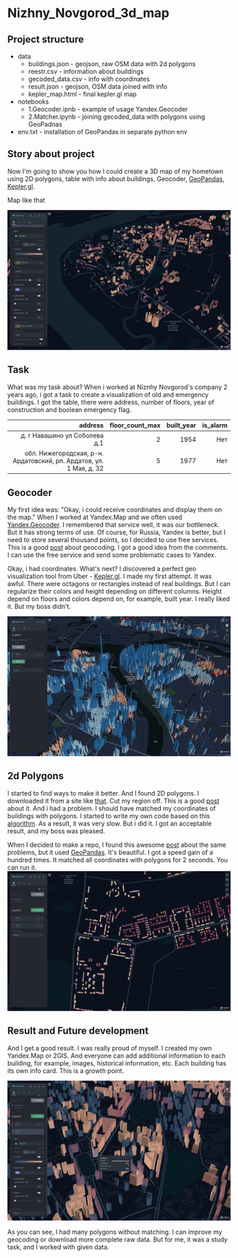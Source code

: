 # Nizhny_Novgorod_3d_map

## Project structure
 - data
    * buildings.json - geojson, raw OSM data with 2d polygons
    * reestr.csv - information about buildings
    * gecoded_data.csv - info with coordinates
    * result.json - geojson, OSM data joined with info
    * kepler_map.html - final kepler.gl map
 - notebooks
    * 1.Geocoder.ipnb - example of usage Yandex.Geocoder
    * 2.Matcher.ipynb - joining gecoded_data with polygons using GeoPadnas
- env.txt - installation of GeoPandas in separate python env


## Story about project


Now I'm going to show you how I could create a 3D map of my hometown using 2D polygons, table with info about buildings, Geocoder, [GeoPandas](https://geopandas.org), [Kepler.gl](https://kepler.gl/). 

Map like that

![plot](./images/tg_image_904392159.jpeg)

## Task

What was my task about? When i worked at Niznhy Novgorod's company 2 years ago, i got a task to create a visualization of old and emergency buildings. I got the table, there were address, number of floors, year of construction and boolean emergency flag.

| address | floor_count_max | built_year | is_alarm |
|-------------------------------------------------------------------:|----------------:| ----------:| --------:|
| д. г Навашино ул Соболева д.1 | 2 | 1954 | Нет |
| обл. Нижегородская, р-н. Ардатовский, рп. Ардатов, ул. 1 Мая, д. 32 | 5 | 1977 | Нет |

## Geocoder
My first idea was: "Okay, i could receive coordinates and display them on the map." When I worked at Yandex.Map and we often used [Yandex.Geocoder](https://yandex.com/dev/maps/geocoder/). I remembered that service well, it was our bottleneck. But it has strong terms of use. Of course, for Russia, Yandex is better, but I need to store several thousand points, so I decided to use free services. This is a good [post](https://habr.com/ru/post/499990/) about geocoding. I got a good idea from the comments. I can use the free service and send some problematic cases to Yandex.

Okay, i had coordinates. What's next? I discovered a perfect geo visualization tool from Uber - [Kepler.gl](https://kepler.gl/). I made my first attempt. It was awful. There were octagons or rectangles instead of real buildings. But I can regularize their colors and height depending on different columns. Height depend on floors and colors depend on, for example, built year. I really liked it. But my boss didn't.

![plot](./images/tg_image_3405547530.jpeg)

## 2d Polygons
I started to find ways to make it better. And I found 2D polygons. I downloaded it from a site like [that](http://download.geofabrik.de/russia/volga-fed-district.html). Cut my region off. This is a good [post](https://habr.com/ru/post/463251/) about it. And i had a problem. I should have matched my coordinates of buildings with polygons. I started to write my own code based on this [algorithm](https://en.wikipedia.org/wiki/Point_in_polygon). As a result, it was very slow. But i did it. I got an acceptable result, and my boss was pleased.

When I decided to make a repo, I found this awesome [post](https://www.matecdev.com/posts/point-in-polygon.html#use-the-optimized-pygeos-library) about the same problems, but it used [GeoPandas](https://geopandas.org). It's beautiful. I got a speed gain of a hundred times. It matched all coordinates with polygons for 2 seconds. You can run it.![plot](./images/tg_image_1843960831.jpeg)

## Result and Future development
And I get a good result. I was really proud of myself. I created my own Yandex.Map or 2GIS. And everyone can add additional information to each building, for example, images, historical information, etc. Each building has its own info card. This is a growth point.

![plot](./images/tg_image_2045718996.jpeg)

As you can see, I had many polygons without matching. I can improve my geocoding or download more complete raw data. But for me, it was a study task, and I worked with given data.
